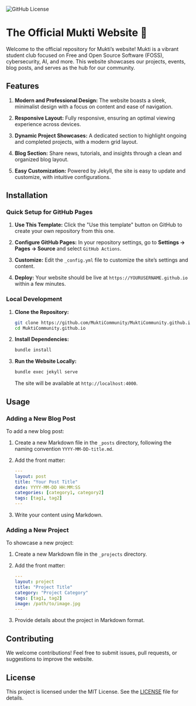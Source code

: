 ![GitHub License](https://img.shields.io/github/license/a-chacon/awesome-jekyll-theme)

# The Official Mukti Website 🌟

Welcome to the official repository for Mukti’s website! Mukti is a vibrant student club focused on Free and Open Source Software (FOSS), cybersecurity, AI, and more. This website showcases our projects, events, blog posts, and serves as the hub for our community.

## Features

1. **Modern and Professional Design:** The website boasts a sleek, minimalist design with a focus on content and ease of navigation.

2. **Responsive Layout:** Fully responsive, ensuring an optimal viewing experience across devices.

3. **Dynamic Project Showcases:** A dedicated section to highlight ongoing and completed projects, with a modern grid layout.

4. **Blog Section:** Share news, tutorials, and insights through a clean and organized blog layout.

5. **Easy Customization:** Powered by Jekyll, the site is easy to update and customize, with intuitive configurations.

## Installation

### Quick Setup for GitHub Pages

1. **Use This Template:** Click the "Use this template" button on GitHub to create your own repository from this one.

2. **Configure GitHub Pages:** In your repository settings, go to **Settings -> Pages -> Source** and select `GitHub Actions`.

3. **Customize:** Edit the `_config.yml` file to customize the site’s settings and content.

4. **Deploy:** Your website should be live at `https://YOURUSERNAME.github.io` within a few minutes.

### Local Development

1. **Clone the Repository:**

   ```bash
   git clone https://github.com/MuktiCommunity/MuktiCommunity.github.io.git
   cd MuktiCommunity.github.io
   ```

2. **Install Dependencies:**

   ```bash
   bundle install
   ```

3. **Run the Website Locally:**

   ```bash
   bundle exec jekyll serve
   ```

   The site will be available at `http://localhost:4000`.

## Usage

### Adding a New Blog Post

To add a new blog post:

1. Create a new Markdown file in the `_posts` directory, following the naming convention `YYYY-MM-DD-title.md`.

2. Add the front matter:

   ```yaml
   ---
   layout: post
   title: "Your Post Title"
   date: YYYY-MM-DD HH:MM:SS
   categories: [category1, category2]
   tags: [tag1, tag2]
   ---
   ```

3. Write your content using Markdown.

### Adding a New Project

To showcase a new project:

1. Create a new Markdown file in the `_projects` directory.

2. Add the front matter:

   ```yaml
   ---
   layout: project
   title: "Project Title"
   category: "Project Category"
   tags: [tag1, tag2]
   image: /path/to/image.jpg
   ---
   ```

3. Provide details about the project in Markdown format.

## Contributing

We welcome contributions! Feel free to submit issues, pull requests, or suggestions to improve the website.

## License

This project is licensed under the MIT License. See the [LICENSE](https://opensource.org/licenses/MIT) file for details.
